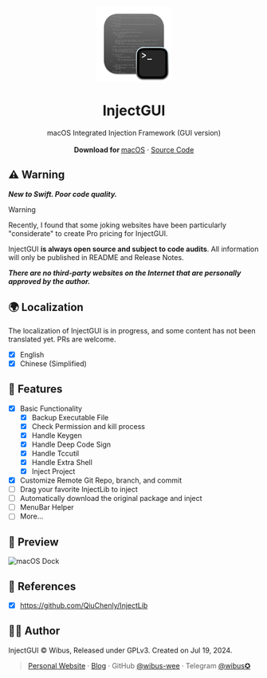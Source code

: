 <p align="center">
  <p align="center">
   <img width="150" height="150" src="/InjectGUI/Assets.xcassets/AppIcon.appiconset/icon_512x512@2x.png" alt="Logo">
  </p>
	<h1 align="center"><b>InjectGUI</b></h1>
	<p align="center">
		macOS Integrated Injection Framework (GUI version)
    <br />
    <br />
    <b>Download for </b>
		<a href="https://github.com/wibus-wee/InjectGUI/releases">macOS</a> · <a href="https://github.com/wibus-wee/PhotosProcessor/archive/refs/heads/main.zip">Source Code</a>
    <br />
  </p>
</p>

## ⚠️ Warning

_**New to Swift. Poor code quality.**_

> [!Warning]
>
> Recently, I found that some joking websites have been particularly "considerate" to create Pro pricing for InjectGUI.
> 
> InjectGUI **is always open source and subject to code audits**. All information will only be published in README and Release Notes.
>
> _**There are no third-party websites on the Internet that are personally approved by the author.**_

## 🌍 Localization

The localization of InjectGUI is in progress, and some content has not been translated yet. PRs are welcome.

- [x] English
- [x] Chinese (Simplified)

## 🌟 Features

- [x] Basic Functionality
  - [x] Backup Executable File
  - [x] Check Permission and kill process
  - [x] Handle Keygen
  - [x] Handle Deep Code Sign
  - [x] Handle Tccutil
  - [x] Handle Extra Shell
  - [x] Inject Project
- [x] Customize Remote Git Repo, branch, and commit
- [ ] Drag your favorite InjectLib to inject
- [ ] Automatically download the original package and inject
- [ ] MenuBar Helper
- [ ] More...

## 👀 Preview

![macOS Dock](https://github.com/user-attachments/assets/c3dab2a9-2198-4066-aa12-d470c21e40b0)


## 🔗 References

- [x] https://github.com/QiuChenly/InjectLib

## 🧑‍⚖️ Author

InjectGUI © Wibus, Released under GPLv3. Created on Jul 19, 2024.

> [Personal Website](http://wibus.ren/) · [Blog](https://blog.wibus.ren/) · GitHub [@wibus-wee](https://github.com/wibus-wee/) · Telegram [@wibus✪](https://t.me/wibus_wee)
